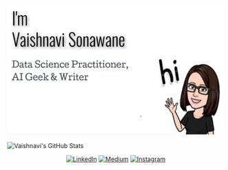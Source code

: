 <img src="https://github.com/v-sonawane/v-sonawane/blob/master/sss2.PNG?raw=true" height="300" width="500">

<!--
**v-sonawane/v-sonawane** is a ✨ _special_ ✨ repository because its `README.md` (this file) appears on your GitHub profile.

Here are some ideas to get you started:

- 🔭 I’m currently working on ...
- 🌱 I’m currently learning ...
- 👯 I’m looking to collaborate on ...
- 🤔 I’m looking for help with ...
- 💬 Ask me about ...
- 📫 How to reach me: ...
- 😄 Pronouns: ...
- ⚡ Fun fact: ...
-->
![Vaishnavi's GitHub Stats](https://github-readme-stats.vercel.app/api?username=v-sonawane&show_icons=true&theme=radical)<br/>

<p><center><a href="https://www.linkedin.com/in/vaishnavi-sonawane-82ba351a9/"><img src="https://img.shields.io/badge/LinkedIn--_.svg?style=social&logo=linkedin" alt="LinkedIn"></a>
<a href="https://medium.com/@vsona200900"><img src="https://img.shields.io/badge/Medium--_.svg?style=social&logo=medium" alt="Medium"></a>
<a href="https://www.instagram.com/_vaishnavi_sonawane"><img src="https://img.shields.io/badge/Instagram--_.svg?style=social&logo=instagram" alt="Instagram"></a>
</center></p>

